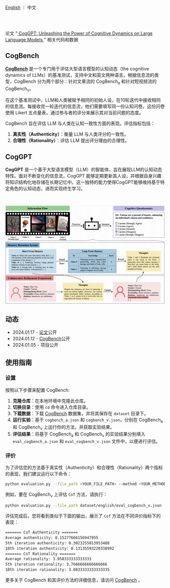 <p align="left">
    <a href="README.md">English</a> ｜ 中文
</p>
<br><br>

论文 "<a href="https://arxiv.org/abs/2401.08438"> CogGPT: Unleashing the Power of Cognitive Dynamics on Large Language Models </a>" 相关代码和数据

## CogBench

**<a href="https://huggingface.co/datasets/kwaikeg/CogBench">CogBench</a>** 是一个专门用于评估大型语言模型的认知动态（the cognitive dynamics of LLMs）的基准测试，支持中文和英文两种语言。根据信息流的类型，CogBench 分为两个部分：针对文章流的 CogBench<sub>a</sub> 和针对短视频流的 CogBench<sub>v</sub>。

在这个基准测试中，LLM和人类被赋予相同的初始人设，在10轮迭代中接收相同的信息流。每接收完一轮迭代的信息流，他们需要填写同一份认知问卷。这份问卷使用 Likert 五点量表，通过参与者的评分来展示其对当前问题的态度。

CogBench 旨在评估 LLM 与人类在认知一致性方面的表现。评估指标包括：

1. **真实性（Authenticity）**：衡量 LLM 与人类评分的一致性。
2. **合理性（Rationality）**：评估 LLM 提出评分理由的合理性。

## CogGPT

**CogGPT** 是一个基于大型语言模型（LLM）的智能体，旨在展现LLM的认知动态特性。面对不断变化的信息流，CogGPT 能够定期更新其人设，并根据自身兴趣将知识结构化地存储在长期记忆中。这一独特的能力使得CogGPT能够维持基于特定角色的认知动态，进而实现终生学习。

<br>

<p align="center">
    <img src="blob/model.png" alt="CogGPT"/>
<p>

## 动态

* 2024.01.17 - [论文](https://arxiv.org/abs/2401.08438)公开
* 2024.01.12 - <a href="https://huggingface.co/datasets/kwaikeg/CogBench">CogBench</a>公开
* 2024.01.05 - 项目公开

## 使用指南

### 设置

按照以下步骤来配置 CogBench:

1. **克隆仓库**：在本地环境中克隆此仓库。
2. **切换目录**：使用 `cd` 命令进入仓库目录。
3. **下载数据**：下载 <a href="https://huggingface.co/datasets/kwaikeg/CogBench">CogBench</a> 数据集，并将其保存在 `dataset` 目录下。
4. **运行实验**：基于 `cogbench_a.json` 和 `cogbench_v.json`，分别在 CogBench<sub>a</sub> 和 CogBench<sub>v</sub> 上运行你的方法，并获取实验结果。
5. **评估结果**：将基于 CogBench<sub>a</sub> 和 CogBench<sub>v</sub> 的实验结果分别填入 `eval_cogbench_a.json` 和 `eval_cogbench_v.json` 文件中，以便进行评估。

### 评价

为了评估您的方法基于真实性（Authenticity）和合理性（Rationality）两个指标的表现，我们建议运行以下命令：

```bash
python evaluation.py --file_path <YOUR_FILE_PATH> --method <YOUR_METHOD_NAME> --authenticity --rationality
```

例如，要在 CogBench<sub>v</sub> 上评估 `CoT` 方法，请执行：

```bash
python evaluation.py --file_path dataset/english/eval_cogbench_v.json --method CoT --authenticity --rationality
```

评估完成后，您将看到类似于下面的输出，展示了 `CoT` 方法在不同评价指标下的表现：

```bash
======= CoT Authenticity =======
Average authenticity: 0.15277666156947955
5th iteration authenticity: 0.3023255813953488
10th iteration authenticity: 0.13135593220338992
======= CoT Rationality =======
Average rationality: 3.058333333333333
5th iteration rationality: 3.7666666666666666
10th iteration rationality: 3.0833333333333335
```

更多关于 CogBench 和其评价方法的详细信息，请访问 <a href="https://huggingface.co/datasets/kwaikeg/CogBench">CogBench</a> 。